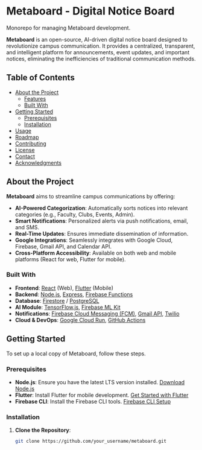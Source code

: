 # Metaboard - Digital Notice Board
Monorepo for managing Metaboard development.

**Metaboard** is an open-source, AI-driven digital notice board designed to revolutionize campus communication. It provides a centralized, transparent, and intelligent platform for announcements, event updates, and important notices, eliminating the inefficiencies of traditional communication methods.

## Table of Contents

- [About the Project](#about-the-project)
  - [Features](#features)
  - [Built With](#built-with)
- [Getting Started](#getting-started)
  - [Prerequisites](#prerequisites)
  - [Installation](#installation)
- [Usage](#usage)
- [Roadmap](#roadmap)
- [Contributing](#contributing)
- [License](#license)
- [Contact](#contact)
- [Acknowledgments](#acknowledgments)

## About the Project


**Metaboard** aims to streamline campus communications by offering:

- **AI-Powered Categorization**: Automatically sorts notices into relevant categories (e.g., Faculty, Clubs, Events, Admin).
- **Smart Notifications**: Personalized alerts via push notifications, email, and SMS.
- **Real-Time Updates**: Ensures immediate dissemination of information.
- **Google Integrations**: Seamlessly integrates with Google Cloud, Firebase, Gmail API, and Calendar API.
- **Cross-Platform Accessibility**: Available on both web and mobile platforms (React for web, Flutter for mobile).

### Built With

- **Frontend**: [React](https://reactjs.org/) (Web), [Flutter](https://flutter.dev/) (Mobile)
- **Backend**: [Node.js](https://nodejs.org/), [Express](https://expressjs.com/), [Firebase Functions](https://firebase.google.com/docs/functions)
- **Database**: [Firestore](https://firebase.google.com/docs/firestore) / [PostgreSQL](https://www.postgresql.org/)
- **AI Module**: [TensorFlow.js](https://www.tensorflow.org/js), [Firebase ML Kit](https://firebase.google.com/products/ml)
- **Notifications**: [Firebase Cloud Messaging (FCM)](https://firebase.google.com/docs/cloud-messaging), [Gmail API](https://developers.google.com/gmail/api), [Twilio](https://www.twilio.com/)
- **Cloud & DevOps**: [Google Cloud Run](https://cloud.google.com/run), [GitHub Actions](https://github.com/features/actions)

## Getting Started

To set up a local copy of Metaboard, follow these steps.

### Prerequisites

- **Node.js**: Ensure you have the latest LTS version installed. [Download Node.js](https://nodejs.org/)
- **Flutter**: Install Flutter for mobile development. [Get Started with Flutter](https://flutter.dev/docs/get-started/install)
- **Firebase CLI**: Install the Firebase CLI tools. [Firebase CLI Setup](https://firebase.google.com/docs/cli)

### Installation

1. **Clone the Repository**:
   ```bash
   git clone https://github.com/your_username/metaboard.git
